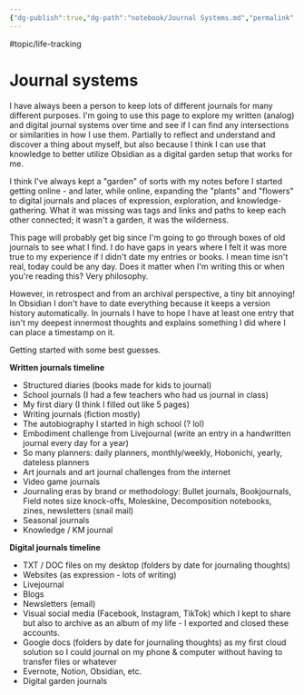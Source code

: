 ```yaml
---
{"dg-publish":true,"dg-path":"notebook/Journal Systems.md","permalink":"/notebook/journal-systems/","created":"2025-05-04T13:56:26.234-04:00","updated":"2025-10-12T10:45:11.825-04:00"}
---
```


#topic/life-tracking 
# Journal systems
I have always been a person to keep lots of different journals for many different purposes. I'm going to use this page to explore my written (analog) and digital journal systems over time and see if I can find any intersections or similarities in how I use them. Partially to reflect and understand and discover a thing about myself, but also because I think I can use that knowledge to better utilize Obsidian as a digital garden setup that works for me.

I think I've always kept a "garden" of sorts with my notes before I started getting online - and later, while online, expanding the "plants" and "flowers" to digital journals and places of expression, exploration, and knowledge-gathering. What it was missing was tags and links and paths to keep each other connected; it wasn't a garden, it was the wilderness.

This page will probably get big since I'm going to go through boxes of old journals to see what I find. I do have gaps in years where I felt it was more true to my experience if I didn't date my entries or books. I mean time isn't real, today could be any day. Does it matter when I'm writing this or when you're reading this? Very philosophy.

However, in retrospect and from an archival perspective, a tiny bit annoying! In Obsidian I don't have to date everything because it keeps a version history automatically. In journals I have to hope I have at least one entry that isn't my deepest innermost thoughts and explains something I did where I can place a timestamp on it.

Getting started with some best guesses.

**Written journals timeline**
- Structured diaries (books made for kids to journal)
- School journals (I had a few teachers who had us journal in class)
- My first diary (I think I filled out like 5 pages)
- Writing journals (fiction mostly)
- The autobiography I started in high school (? lol)
- Embodiment challenge from Livejournal (write an entry in a handwritten journal every day for a year)
- So many planners: daily planners, monthly/weekly, Hobonichi, yearly, dateless planners
- Art journals and art journal challenges from the internet
- Video game journals
- Journaling eras by brand or methodology: Bullet journals, Bookjournals, Field notes size knock-offs, Moleskine, Decomposition notebooks, zines, newsletters (snail mail)
- Seasonal journals
- Knowledge / KM journal

**Digital journals timeline** 
- TXT / DOC files on my desktop (folders by date for journaling thoughts)
- Websites (as expression - lots of writing)
- Livejournal
- Blogs
- Newsletters (email)
- Visual social media (Facebook, Instagram, TikTok) which I kept to share but also to archive as an album of my life - I exported and closed these accounts.
- Google docs (folders by date for journaling thoughts) as my first cloud solution so I could journal on my phone & computer without having to transfer files or whatever
- Evernote, Notion, Obsidian, etc.
- Digital garden journals